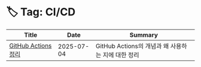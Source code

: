 # 🏷️ Tag: CI/CD

| Title | Date | Summary |
|-------|------|---------|
| [GitHub Actions 정리](https://github.com/MinHyeok-lee1/TIL/blob/main/2025/07/04-GitHub-Actions.md) | 2025-07-04 | GitHub Actions의 개념과 왜 사용하는 지에 대한 정리 |

